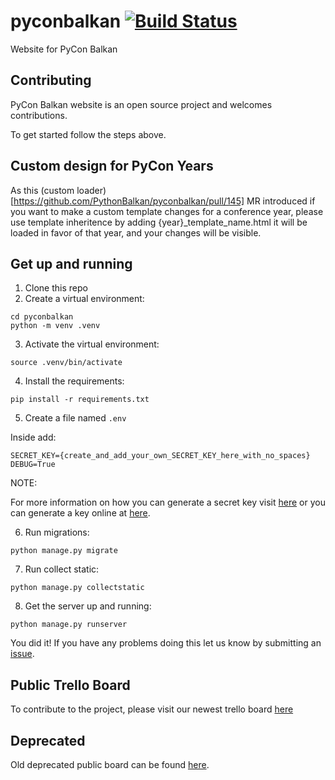 # pyconbalkan [![Build Status](https://travis-ci.org/PythonBalkan/pyconbalkan.svg?branch=master)](https://travis-ci.org/PythonBalkan/pyconbalkan)

Website for PyCon Balkan

## Contributing

PyCon Balkan website is an open source project and welcomes contributions.

To get started follow the steps above.

## Custom design for PyCon Years

As this (custom loader)[https://github.com/PythonBalkan/pyconbalkan/pull/145] MR introduced if you want to make a custom template changes for a conference year, please use template inheritence by adding {year}_template_name.html it will be loaded in favor of that year, and your changes will be visible.

## Get up and running

1. Clone this repo
2. Create a virtual environment:

```
cd pyconbalkan
python -m venv .venv
```

3. Activate the virtual environment:

```
source .venv/bin/activate
```

4. Install the requirements:

```
pip install -r requirements.txt
```

5. Create a file named `.env`

Inside add:
```
SECRET_KEY={create_and_add_your_own_SECRET_KEY_here_with_no_spaces}
DEBUG=True
```

NOTE:

For more information on how you can generate a secret key visit [here](https://foxrow.com/generating-django-secret-keys) or you can generate a key online at [here](https://www.miniwebtool.com/django-secret-key-generator/).

6. Run migrations:

```
python manage.py migrate
```

7. Run collect static:

```
python manage.py collectstatic
```

8. Get the server up and running:

```
python manage.py runserver
```

You did it! If you have any problems doing this let us know by submitting an [issue](https://github.com/PythonBalkan/pyconbalkan/issues).


## Public Trello Board
To contribute to the project, please visit our newest trello board [here](https://trello.com/b/mQGuXopj/pycon-balkan-2019)


## Deprecated 
Old deprecated public board can be found [here](https://trello.com/b/J6NhX1GZ/pycon-balkan-2018).
